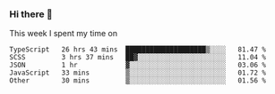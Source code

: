 ### Hi there 👋

<!--
**qiruohan/qiruohan** is a ✨ _special_ ✨ repository because its `README.md` (this file) appears on your GitHub profile.

Here are some ideas to get you started:

- 🔭 I’m currently working on ...
- 🌱 I’m currently learning ...
- 👯 I’m looking to collaborate on ...
- 🤔 I’m looking for help with ...
- 💬 Ask me about ...
- 📫 How to reach me: ...
- 😄 Pronouns: ...
- ⚡ Fun fact: ...
-->

This week I spent my time on 
<!--START_SECTION:waka-->
```text
TypeScript   26 hrs 43 mins  ████████████████████▒░░░░   81.47 % 
SCSS         3 hrs 37 mins   ██▓░░░░░░░░░░░░░░░░░░░░░░   11.04 % 
JSON         1 hr            ▓░░░░░░░░░░░░░░░░░░░░░░░░   03.06 % 
JavaScript   33 mins         ▒░░░░░░░░░░░░░░░░░░░░░░░░   01.72 % 
Other        30 mins         ▒░░░░░░░░░░░░░░░░░░░░░░░░   01.56 % 
```
<!--END_SECTION:waka-->
